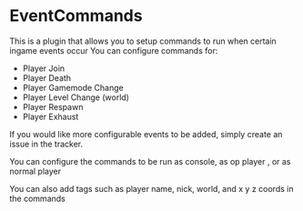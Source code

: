 # EventCommands
This is a plugin that allows you to setup commands to run when certain ingame events occur
You can configure commands for:
- Player Join
- Player Death
- Player Gamemode Change
- Player Level Change (world)
- Player Respawn
- Player Exhaust

If you would like more configurable events to be added, simply create an issue in the tracker.

You can configure the commands to be run as console, as op player , or as normal player

You can also add tags such as player name, nick, world, and x y z coords in the commands
